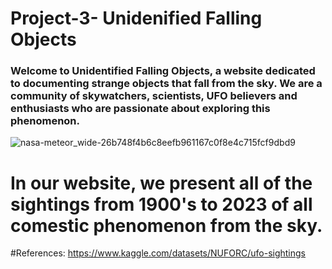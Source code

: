 # Project-3- Unidenified Falling Objects 

### Welcome to Unidentified Falling Objects, a website dedicated to documenting strange objects that fall from the sky. We are a community of skywatchers, scientists, UFO believers and enthusiasts who are passionate about exploring this phenomenon.

![nasa-meteor_wide-26b748f4b6c8eefb961167c0f8e4c715fcf9dbd9](https://user-images.githubusercontent.com/120348065/233500067-8439f6a3-d5a7-46ec-a524-404e4b06269e.jpg)

# In our website, we present all of the sightings from 1900's to 2023 of all comestic phenomenon from the sky.


#References:
https://www.kaggle.com/datasets/NUFORC/ufo-sightings
